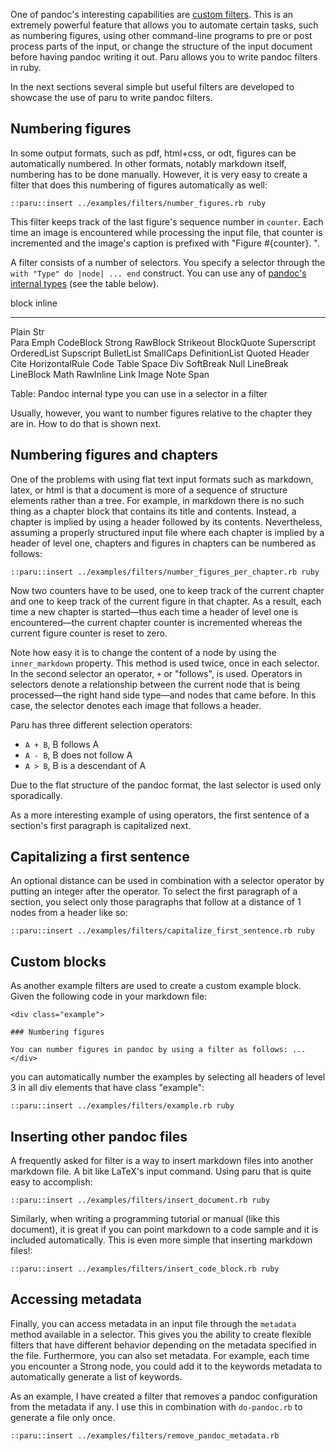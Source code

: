 One of pandoc's interesting capabilities are [custom
filters](http://pandoc.org/scripting.html). This is an extremely powerful
feature that allows you to automate certain tasks, such as numbering figures,
using other command-line programs to pre or post process parts of the input,
or change the structure of the input document before having pandoc writing it
out. Paru allows you to write pandoc filters in ruby. 

In the next sections several simple but useful filters are developed to
showcase the use of paru to write pandoc filters.

## Numbering figures

In some output formats, such as pdf, html+css, or odt, figures can be
automatically numbered. In other formats, notably markdown itself, numbering
has to be done manually. However, it is very easy to create a filter that does
this numbering of figures automatically as well:

    ::paru::insert ../examples/filters/number_figures.rb ruby

This filter keeps track of the last figure's sequence number in `counter`.
Each time an image is encountered while processing the input file, that
counter is incremented and the image's caption is prefixed with "Figure
#{counter}. ".

A filter consists of a number of selectors. You specify a selector through the
`with "Type" do |node| ... end` construct. You can use any of [pandoc's
internal
types](https://hackage.haskell.org/package/pandoc-types-1.17.0.4/docs/Text-Pandoc-Definition.html)
(see the table below).

block                   inline
--------------------    -------------------------
Plain                   Str          
Para                    Emph
CodeBlock               Strong
RawBlock                Strikeout
BlockQuote              Superscript
OrderedList             Supscript
BulletList              SmallCaps
DefinitionList          Quoted
Header                  Cite
HorizontalRule          Code
Table                   Space
Div                     SoftBreak
Null                    LineBreak
LineBlock               Math
                        RawInline
                        Link
                        Image
                        Note
                        Span        

Table: Pandoc internal type you can use in a selector in a filter

Usually, however, you want to number figures relative to the chapter they are
in. How to do that is shown next.

## Numbering figures and chapters

One of the problems with using flat text input formats such as markdown,
latex, or html is that a document is more of a sequence of structure elements
rather than a tree. For example, in markdown there is no such thing as a
chapter block that contains its title and contents. Instead, a chapter is
implied by using a header followed by its contents. Nevertheless, assuming a
properly structured input file where each chapter is implied by a header of
level one, chapters and figures in chapters can be numbered as follows:

    ::paru::insert ../examples/filters/number_figures_per_chapter.rb ruby

Now two counters have to be used, one to keep track of the current chapter and
one to keep track of the current figure in that chapter. As a result, each
time a new chapter is started—thus each time a header of level one is
encountered—the current chapter counter is incremented whereas the current
figure counter is reset to zero.

Note how easy it is to change the content of a node by using the
`inner_markdown` property. This method is used twice, once in each selector.
In the second selector an operator, `+` or "follows",  is used. Operators in
selectors denote a relationship between the current node that is being
processed—the right hand side type—and nodes that came before.  In this case,
the selector denotes each image that follows a header. 

Paru has three different selection operators: 

-   `A + B`, B follows A
-   `A - B`, B does not follow A
-   `A > B`, B is a descendant of A

Due to the flat structure of the pandoc format, the last selector is used only
sporadically. 

As a more interesting example of using operators, the first sentence of a
section's first paragraph is capitalized next.

## Capitalizing a first sentence

An optional distance can be used in combination with a selector operator by
putting an integer after the operator. To select the first paragraph of a
section, you select only those paragraphs that follow at a distance of 1 nodes
from a header like so:

    ::paru::insert ../examples/filters/capitalize_first_sentence.rb ruby

## Custom blocks

As another example filters are used to create a custom example block. Given
the following code in your markdown file:

~~~ {.markdown}
<div class="example">
  
### Numbering figures

You can number figures in pandoc by using a filter as follows: ...
</div>
~~~

you can automatically number the examples by selecting all headers of level 3
in all div elements that have class "example":

    ::paru::insert ../examples/filters/example.rb ruby


## Inserting other pandoc files

A frequently asked for filter is a way to insert markdown files into another
markdown file. A bit like LaTeX's input command. Using paru that is quite easy
to accomplish:

    ::paru::insert ../examples/filters/insert_document.rb ruby

Similarly, when writing a programming tutorial or manual (like this document),
it is great if you can point markdown to a code sample and it is included
automatically. This is even more simple that inserting markdown files!:

    ::paru::insert ../examples/filters/insert_code_block.rb ruby


## Accessing metadata

Finally, you can access metadata in an input file through the `metadata`
method available in a selector. This gives you the ability to create flexible
filters that have different behavior depending on the metadata specified in
the file. Furthermore, you can also set metadata. For example, each time you
encounter a Strong node, you could add it to the keywords metadata to
automatically generate a list of keywords.

As an example, I have created a filter that removes a pandoc configuration
from the metadata if any. I use this in combination with `do-pandoc.rb` to
generate a file only once.

    ::paru::insert ../examples/filters/remove_pandoc_metadata.rb
